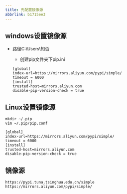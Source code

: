 ```yaml
---
title: 先配置镜像源
abbrlink: b1715ee3
---
```


## windows设置镜像源

- 路径C:\Users\知否

  - 创建pip文件夹下pip.ini

  ```
  [global]
  index-url=https://mirrors.aliyun.com/pypi/simple/
  timeout = 6000
  [install]
  trusted-host=mirrors.aliyun.com
  disable-pip-version-check = true
  ```

## Linux设置镜像源

```
mkdir ~/.pip
vim ~/.pip/pip.conf
 
[global]
index-url=https://mirrors.aliyun.com/pypi/simple/
timeout = 6000
[install]
trusted-host=mirrors.aliyun.com
disable-pip-version-check = true
```

## 镜像源

```
https://pypi.tuna.tsinghua.edu.cn/simple
https://mirrors.aliyun.com/pypi/simple/
```



